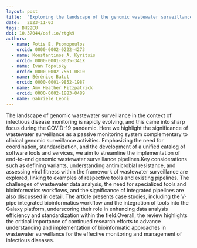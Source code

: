 ```yaml
---
layout: post
title:  "Exploring the landscape of the genomic wastewater surveillance ecosystem: a roadmap towards standardization"
date:   2023-11-03
tags: BH22EU
doi: 10.37044/osf.io/rtgk9
authors:
  - name: Fotis E. Psomopoulos
    orcid: 0000-0002-0222-4273
  - name: Konstantinos A. Kyritsis
    orcid: 0000-0001-8035-341X
  - name: Ivan Topolsky
    orcid: 0000-0002-7561-0810
  - name: Bérénice Batut
    orcid: 0000-0001-9852-1987
  - name: Amy Heather Fitzpatrick
    orcid: 0000-0002-1883-0489
  - name: Gabriele Leoni
---
```


The landscape of genomic wastewater surveillance in the context of infectious disease monitoring is rapidly evolving, and this came into sharp focus during the COVID-19 pandemic. Here we highlight the significance of wastewater surveillance as a passive monitoring system complementary to clinical genomic surveillance activities. Emphasizing the need for coordination, standardization, and the development of a unified catalog of software tools and services, we aim to streamline the implementation of end-to-end genomic wastewater surveillance pipelines.Key considerations such as defining variants, understanding antimicrobial resistance, and assessing viral fitness within the framework of wastewater surveillance are explored, linking to examples of respective tools and existing pipelines. The challenges of wastewater data analysis, the need for specialized tools and bioinformatics workflows, and the significance of integrated pipelines are also discussed in detail. The article presents case studies, including the V-pipe integrated bioinformatics workflow and the integration of tools into the Galaxy platform, underscoring their role in enhancing data analysis efficiency and standardization within the field.Overall, the review highlights the critical importance of continued research efforts to advance understanding and implementation of bioinformatic approaches in wastewater surveillance for the effective monitoring and management of infectious diseases.

